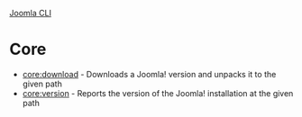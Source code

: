 [Joomla CLI](../index.md)
# Core

- [core:download](download.md) - Downloads a Joomla! version and unpacks it to the given path
- [core:version](version.md) - Reports the version of the Joomla! installation at the given path
